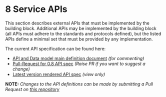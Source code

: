 # 8 Service APIs

This section describes external APIs that must be implemented by the building block. Additional APIs may be implemented by the building block (all APIs must adhere to the standards and protocols defined), but the listed APIs define a minimal set that must be provided by any implementation. 

The current API specification can be found here:

* [API and Data model main definition document](https://docs.google.com/spreadsheets/d/1snIszqyTGYk1u25liwQ_1jONTsQeH7D8aqv1Td74xt4/edit?usp=sharing) _(for commenting)_
* [Pull-Request for 0.8 API spec](https://github.com/GovStackWorkingGroup/BuildingBlockAPI/pull/15) _(Raise PR if you want to suggest a change)_
* [Latest version rendered API spec](https://app.swaggerhub.com/apis/GovStack/consent-management-bb) _(view only)_

**NOTE:** _Changes to the API definitions can be made by submitting a Pull Request on [this repository](https://github.com/GovStackWorkingGroup/BuildingBlockAPI/pull/15)_

<!--
### TODO

All links above
-->